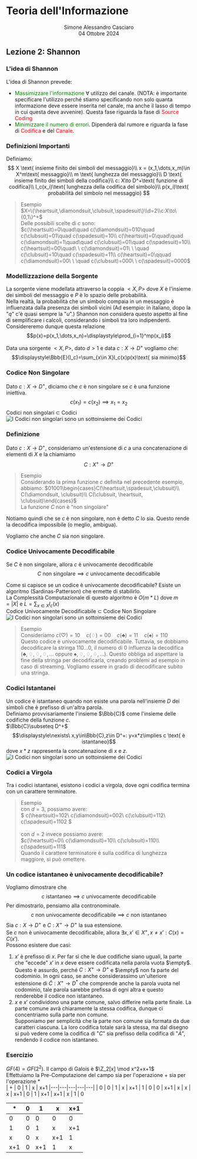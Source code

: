 # Teoria dell'Informazione
<html>
    <div align=center>
    Simone Alessandro Casciaro<br>
    04 Ottobre 2024
    </div>
</html>

## Lezione 2: Shannon
### L'idea di Shannon
L'idea di Shannon prevede:

- <font color = green>Massimizzare l'informazione</font> $\forall$ utilizzo del canale. (NOTA: è importante specificare l'utilizzo perché stiamo specificando non solo quanta informazione deve essere inserita nel canale, ma anche il lasso di tempo in cui questa deve avvenire). Questa fase riguarda la fase di <font color="red">Source Coding</font>
- <font color = green>Minimizzare il numero di errori</font>. Dipenderà dal rumore e riguarda la fase di <font color = red>Codifica</font> e del <font color=red>Canale</font>.

### Definizioni Importanti
Definiamo:
$$
X \text{ insieme finito dei simboli del messaggio}\\
x = (x_1,\dots,x_m)\in X^m\text{ messaggio}\\
m \text{ lunghezza del messaggio}\\
D \text{ insieme finito dei simboli della codifica}\\
c: X\to D^+\text{ funzione di codifica}\\
l_c(x_i)\text{ lunghezza della codifica del simbolo}\\
p(x_i)\text{ probabilità del simbolo nel messaggio}
$$

> Esempio<br>
$X=\{\heartsuit,\diamondsuit,\clubsuit,\spadesuit\}\\d=2\\c:X\to\{0,1\}^+$<br>
Delle possibili scelte di $c$ sono:<br>
$c(\heartsuit)=0\quad\quad c(\diamondsuit)=010\quad c(\clubsuit)=01\quad c(\spadesuit)=10\\
c(\heartsuit)=0\quad\quad c(\diamondsuit)=1\quad\quad c(\clubsuit)=01\quad c(\spadesuit)=10\\
c(\heartsuit)=00\quad\ \  c(\diamondsuit)=01\ \ \quad c(\clubsuit)=10\quad c(\spadesuit)=11\\
c(\heartsuit)=0\qquad c(\diamondsuit)=00\ \ \quad c(\clubsuit)=000\ \  c(\spadesuit)=0000$

### Modellizzazione della Sorgente
La sorgente viene modellata attraverso la coppia $<X,P>$ dove $X$ è l'insieme dei simboli del messaggio e $P$ è lo spazio delle probabilità.<br>
Nella realtà, la probabilità che un simbolo compaia in un messaggio è influenzata dalla presenza dei simboli vicini (Ad esempio: in italiano, dopo la "$q$" c'è quasi sempre la "$u$".) Shannon non considera questo aspetto al fine di semplificare i calcoli, considerando i simboli tra loro indipendenti.
Considereremo dunque questa relazione
$$p(x)=p(x_1,\dots,x_n)=\displaystyle\prod_{i=1}^mp(x_i)$$

Data una sorgente $<X,P>$, dato $d>1$ e data $c:X\to D^+$ vogliamo che:
$$\displaystyle\Bbb{E}(l_c)=\sum_{x\in X}l_c(x)p(x)\text{ sia minimo}$$

### Codice Non Singolare
Dato $c:X\to D^+$, diciamo che $c$ è non singolare se $c$ è una funzione iniettiva.
$$c(x_1) = c(x_2)\implies x_1 = x_2$$
Codici non singolari $\subset$ Codici
![I Codici non singolari sono un sottoinsieme dei Codici](/img/sottoinsiemi/NS.jpeg)

### Definizione
Dato $c: X\to D^+$, consideriamo un'estensione di $c$ a una concatenazione di elementi di $X$ e la chiamiamo $$C:X^+\to D^+$$
> Esempio<br>
Considerando la prima funzione $c$ definita nel precedente esempio, abbiamo:
$01001\begin{cases}C(\heartsuit,\spadesuit,\clubsuit)\\ C(\diamondsuit, \clubsuit)\\ C(\clubsuit, \heartsuit, \clubsuit)\end{cases}$<br>
La funzione $C$ non è "non singolare"

Notiamo quindi che se $c$ è non singolare, non è detto $C$ lo sia. Questo rende la decodifica impossibile (o meglio, ambigua).

Vogliamo che anche $C$ sia non singolare.
### Codice Univocamente Decodificabile
Se $C$ è non singolare, allora $c$ è univocamente decodificabile
$$C \text{ non singolare}\implies c\text{ univocamente decodificabile}$$


Come si capisce se un codice è univocamente decodificabile? Esiste un algoritmo (Sardinas-Patterson) che ermette di stabilirlo.<br>
La Complessità Computazionale di questo algoritmo è $O(m*L)$ dove $m=|X|$ e $L=\displaystyle\sum_{x\in X}l_c(x)$<br>
Codice Univocamente Decodificabile $\subset$ Codice Non Singolare
![I Codici non singolari sono un sottoinsieme dei Codici](/img/sottoinsiemi/UD.jpeg)

> Esempio<br>
Consideriamo $c(\heartsuit)=10\quad c(\diamondsuit)=00\quad c(\clubsuit)=11\quad c(\spadesuit)=110$<br>
Questo codice è univocamente decodificabile. Tuttavia, se dobbiamo decodificare la stringa $110...0$, il numero di $0$ influenza la decodifica ($\clubsuit,\diamondsuit,\diamondsuit,\diamondsuit,...$ oppure $\spadesuit,\diamondsuit,\diamondsuit,\diamondsuit,...$). Questo obbliga ad aspettare la fine della stringa per decodificarla, creando problemi ad esempio in caso di streaming. Vogliamo essere in grado di decodificare subito una stringa.
### Codici Istantanei
Un codice è istantaneo quando non esiste una parola nell'insieme $D$ dei simboli che è prefisso di un'altra parola.<br>
Definiamo provvisariamente l'insieme $\Bbb{C}$ come l'insieme delle codifiche della funzione $c$.<br>$\Bbb{C}\subseteq D^+$
$$\displaystyle\nexists\ x,y\in\Bbb{C},z\in D^+: y=x*z\implies c \text{ è istantaneo}$$
dove $x*z$ rappresenta la concatenazione di $x$ e $z$.
![I Codici non singolari sono un sottoinsieme dei Codici](/img/sottoinsiemi/Istantanei.jpeg)

### Codici a Virgola
Tra i codici istantanei, esistono i codici a virgola, dove ogni codifica termina con un carattere terminatore.
> Esempio<br>
con $d=3$, possiamo avere:<br>
$
c(\heartsuit)=102\\
c(\diamondsuit)=002\\
c(\clubsuit)=112\\
c(\spadesuit)=1102
$<br><br>
con $d=2$ invece possiamo avere:<br>
$c(\heartsuit)=0\\
c(\diamondsuit)=10\\
c(\clubsuit)=110\\
c(\spadesuit)=111$<br>
Quando il carattere terminatore è sulla codifica di lunghezza maggiore, si può omettere.

### Un codice istantaneo è univocamente decodificabile?
Vogliamo dimostrare che
$$c \text{ istantaneo}\implies c \text{ univocamente decodificabile}$$
Per dimostrarlo, pensiamo alla contronominale.
$$c \text{ non univocamente decodificabile}\implies c \text{ non istantaneo}$$
Sia $c: X\to D^+$ e $C:X^+\to D^+$ la sua estensione.<br>
Se $c$ non è univocamente decodificabile, allora $\exists x, x'\in X^+, x\ne x':C(x)=C(x')$.<br>
Possono esistere due casi:<br>

1. $x'$ è prefisso di $x$. Per far sì che le due codifiche siano uguali, la parte che "eccede" $x'$ in $x$ deve essere codificata nella parola vuota $\empty$. Questo è assurdo, perché $C:X^+\to D^+$ e $\empty$ non fa parte del codominio. In ogni caso, se anche considerassimo un'ulteriore estensione di $\hat C:X^+\to D^*$ che comprende anche la parola vuota nel codominio, tale parola sarebbe prefissa di ogni altra e questo renderebbe il codice non istantaneo.
2. $x$ e $x'$ condividono una parte comune, salvo differire nella parte finale. La parte comune avrà chiaramente la stessa codifica, dunque ci concentriamo sulla parte non comune.<br>
Supponiamo per semplicità che la parte non comune sia formata da due caratteri ciascuna. La loro codifica totale sarà la stessa, ma dal disegno si può vedere come la codifica di "$C$" sia prefisso della codifica di "$A$", rendendo il codice non istantaneo.

### Esercizio
$GF(4)=GF(2^2)$. Il campo di Galois è $\Z_2[x] \mod x^2+x+1$<br>
Effettuiamo la Pre-Computazione del campo sia per l'operazione $+$ sia per l'operazione $*$<br>
| + | 0 | 1 | x | x+1
|---|---|---|---|---|
| 0 | 0 | 1 | x | x+1
| 1 | 0 | 0 | x+1 | x
| x | x | x+1 | 0 | 1
| x+1 | x+1 | x | 1 | 0
<br>

| * | 0 | 1 | x | x+1
|---|---|---|---|---|
| 0 | 0 | 0 | 0 | 0
| 1 | 0 | 1 | x | x+1
| x | 0 | x | x+1 | 1
| x+1 | 0 | x+1 | 1 | x

